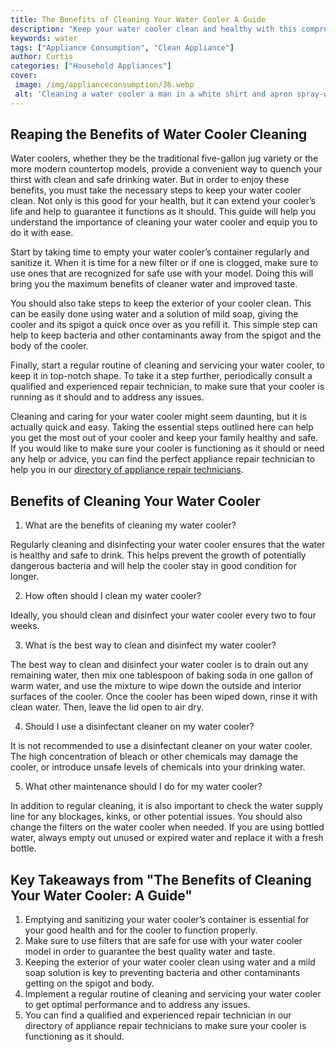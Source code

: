 ```yaml
---
title: The Benefits of Cleaning Your Water Cooler A Guide
description: "Keep your water cooler clean and healthy with this comprehensive guide to the benefits of regular cleaning Learn how to keep your cooler free from germs and maximize its use"
keywords: water
tags: ["Appliance Consumption", "Clean Appliance"]
author: Curtis
categories: ["Household Appliances"]
cover: 
 image: /img/applianceconsumption/36.webp
 alt: 'Cleaning a water cooler a man in a white shirt and apron spray-wiping down the inside of a white water cooler with a spray bottle and cloth'
---
```

## Reaping the Benefits of Water Cooler Cleaning

Water coolers, whether they be the traditional five-gallon jug variety or the more modern countertop models, provide a convenient way to quench your thirst with clean and safe drinking water. But in order to enjoy these benefits, you must take the necessary steps to keep your water cooler clean. Not only is this good for your health, but it can extend your cooler’s life and help to guarantee it functions as it should. This guide will help you understand the importance of cleaning your water cooler and equip you to do it with ease.

Start by taking time to empty your water cooler’s container regularly and sanitize it. When it is time for a new filter or if one is clogged, make sure to use ones that are recognized for safe use with your model. Doing this will bring you the maximum benefits of cleaner water and improved taste.

You should also take steps to keep the exterior of your cooler clean. This can be easily done using water and a solution of mild soap, giving the cooler and its spigot a quick once over as you refill it. This simple step can help to keep bacteria and other contaminants away from the spigot and the body of the cooler.

Finally, start a regular routine of cleaning and servicing your water cooler, to keep it in top-notch shape. To take it a step further, periodically consult a qualified and experienced repair technician, to make sure that your cooler is running as it should and to address any issues.

Cleaning and caring for your water cooler might seem daunting, but it is actually quick and easy. Taking the essential steps outlined here can help you get the most out of your cooler and keep your family healthy and safe. If you would like to make sure your cooler is functioning as it should or need any help or advice, you can find the perfect appliance repair technician to help you in our [directory of appliance repair technicians](./pages/appliance-repair-technicians).

## Benefits of Cleaning Your Water Cooler

1. What are the benefits of cleaning my water cooler? 

Regularly cleaning and disinfecting your water cooler ensures that the water is healthy and safe to drink. This helps prevent the growth of potentially dangerous bacteria and will help the cooler stay in good condition for longer.

2. How often should I clean my water cooler? 

Ideally, you should clean and disinfect your water cooler every two to four weeks.

3. What is the best way to clean and disinfect my water cooler?

The best way to clean and disinfect your water cooler is to drain out any remaining water, then mix one tablespoon of baking soda in one gallon of warm water, and use the mixture to wipe down the outside and interior surfaces of the cooler. Once the cooler has been wiped down, rinse it with clean water. Then, leave the lid open to air dry.

4. Should I use a disinfectant cleaner on my water cooler? 

It is not recommended to use a disinfectant cleaner on your water cooler. The high concentration of bleach or other chemicals may damage the cooler, or introduce unsafe levels of chemicals into your drinking water.

5. What other maintenance should I do for my water cooler? 

In addition to regular cleaning, it is also important to check the water supply line for any blockages, kinks, or other potential issues. You should also change the filters on the water cooler when needed. If you are using bottled water, always empty out unused or expired water and replace it with a fresh bottle.

## Key Takeaways from "The Benefits of Cleaning Your Water Cooler: A Guide"
1. Emptying and sanitizing your water cooler’s container is essential for your good health and for the cooler to function properly. 
2. Make sure to use filters that are safe for use with your water cooler model in order to guarantee the best quality water and taste. 
3. Keeping the exterior of your water cooler clean using water and a mild soap solution is key to preventing bacteria and other contaminants getting on the spigot and body. 
4. Implement a regular routine of cleaning and servicing your water cooler to get optimal performance and to address any issues. 
5. You can find a qualified and experienced repair technician in our directory of appliance repair technicians to make sure your cooler is functioning as it should.
